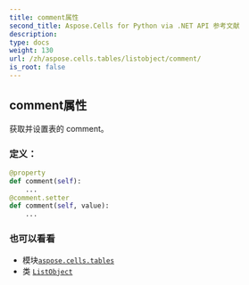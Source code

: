 ```yaml
---
title: comment属性
second_title: Aspose.Cells for Python via .NET API 参考文献
description:
type: docs
weight: 130
url: /zh/aspose.cells.tables/listobject/comment/
is_root: false
---
```

## comment属性

获取并设置表的 comment。
### 定义：
```python
@property
def comment(self):
    ...
@comment.setter
def comment(self, value):
    ...
```

### 也可以看看
* 模块[`aspose.cells.tables`](../../)
* 类 [`ListObject`](/cells/python-net/zh/aspose.cells.tables/listobject)
